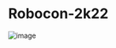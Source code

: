 # Robocon-2k22
![image](https://user-images.githubusercontent.com/59815435/165519325-643630b3-d972-4795-8b15-be97362ec16b.png)
